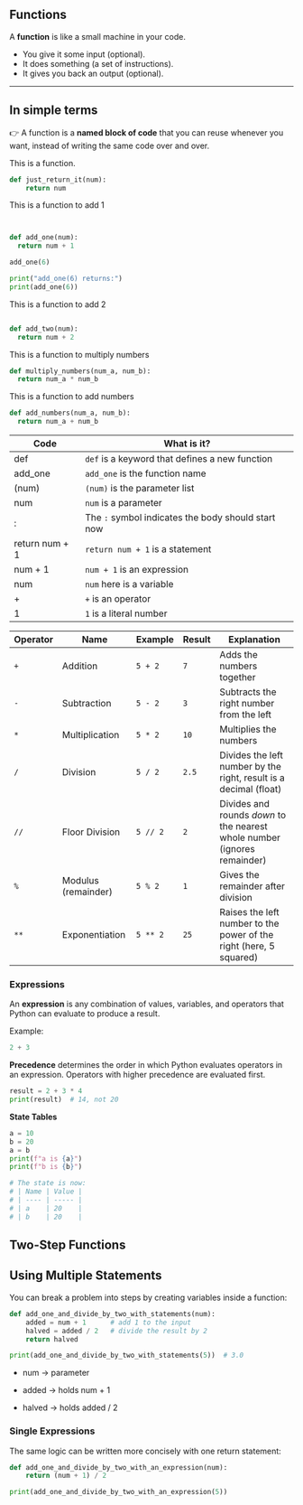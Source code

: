 ## Functions

A **function** is like a small machine in your code.

- You give it some input (optional).  
- It does something (a set of instructions).  
- It gives you back an output (optional).  

---

## In simple terms
👉 A function is a **named block of code** that you can reuse whenever you want, instead of writing the same code over and over.


This is a function.

```python
def just_return_it(num):
    return num
````

This is a function to add 1

```python


def add_one(num):
  return num + 1

add_one(6)

print("add_one(6) returns:")
print(add_one(6))

````
This is a function to add 2

```python

def add_two(num):
  return num + 2


````
This is a function to multiply numbers

````python
def multiply_numbers(num_a, num_b):
  return num_a * num_b 

````

This is a function to add numbers

````python
def add_numbers(num_a, num_b):
  return num_a + num_b

````

| Code           | What is it?                                        |
| -------------- | -------------------------------------------------- |
| def            | `def` is a keyword that defines a new function     |
| add_one        | `add_one` is the function name                     |
| (num)          | `(num)` is the parameter list                      |
| num            | `num` is a parameter                               |
| :              | The `:` symbol indicates the body should start now |
| return num + 1 | `return num + 1` is a statement                    |
| num + 1        | `num + 1` is an expression                         |
| num            | `num` here is a variable                           |
| +              | `+` is an operator                                 |
| 1              | `1` is a literal number                            |

| Operator | Name               | Example   | Result | Explanation                                                                 |
|----------|--------------------|-----------|--------|-----------------------------------------------------------------------------|
| `+`      | Addition           | `5 + 2`   | `7`    | Adds the numbers together                                                   |
| `-`      | Subtraction        | `5 - 2`   | `3`    | Subtracts the right number from the left                                    |
| `*`      | Multiplication     | `5 * 2`   | `10`   | Multiplies the numbers                                                      |
| `/`      | Division           | `5 / 2`   | `2.5`  | Divides the left number by the right, result is a decimal (float)           |
| `//`     | Floor Division     | `5 // 2`  | `2`    | Divides and rounds *down* to the nearest whole number (ignores remainder)   |
| `%`      | Modulus (remainder)| `5 % 2`   | `1`    | Gives the remainder after division                                          |
| `**`     | Exponentiation     | `5 ** 2`  | `25`   | Raises the left number to the power of the right (here, 5 squared) 

### Expressions

An **expression** is any combination of values, variables, and operators that Python can evaluate to produce a result.

Example:

```python
2 + 3
````

**Precedence** determines the order in which Python evaluates operators in an expression. Operators with higher precedence are evaluated first.

```python
result = 2 + 3 * 4
print(result)  # 14, not 20
````

**State Tables**

```python
a = 10
b = 20
a = b
print(f"a is {a}")
print(f"b is {b}")

# The state is now:
# | Name | Value |
# | ---- | ----- |
# | a    | 20    |
# | b    | 20    |

````

## Two-Step Functions

## Using Multiple Statements
You can break a problem into steps by creating variables inside a function:

```python
def add_one_and_divide_by_two_with_statements(num):
    added = num + 1      # add 1 to the input
    halved = added / 2   # divide the result by 2
    return halved

print(add_one_and_divide_by_two_with_statements(5))  # 3.0
````
* num → parameter

* added → holds num + 1

* halved → holds added / 2

### Single Expressions

The same logic can be written more concisely with one return statement:
```python
def add_one_and_divide_by_two_with_an_expression(num):
    return (num + 1) / 2

print(add_one_and_divide_by_two_with_an_expression(5))
````


